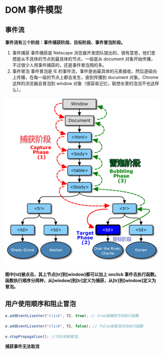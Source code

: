 # DOM 事件模型

## 事件流

**事件流有三个阶段：事件捕获阶段、目标阶段、事件冒泡阶段。**

1. 事件捕获
   事件捕获是 Netscape 浏览器开发团队提出的，很有意思，他们思想是从不具体的节点到最具体的节点，一般是从 document 对象开始传播，不过很少人用事件捕获的，还是事件冒泡用的多。
2. 事件冒泡
   事件冒泡是 IE 的事件流，事件是由最具体的元素接收，然后逐级向上传播，在每一级的节点上都会发生，直到传播到 document 对象。Chrome 这样的浏览器会冒泡到 window 对象（很容易记忆，联想水里的泡泡不也这样么）。

![DOM事件模型](images/DOM事件模型.png)

**图中[td]被点击，其上节点[tr]到[window]都可以加上 onclick 事件去执行函数。函数执行顺序分两种，从[window]到[tr]定义为捕获，从[tr]到[window]定义为冒泡。**

## 用户使用顺序和阻止冒泡

```javascript
e.addEventLisenter("click", f2, true); // true按捕获方向执行函数

e.addEventLisenter("click", f2, false); // false按冒泡方向执行函数

e.stopPropagation(); //可以中断冒泡。
```

**捕获事件无法取消**
